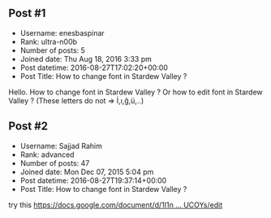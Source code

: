## Post #1
- Username: enesbaspinar
- Rank: ultra-n00b
- Number of posts: 5
- Joined date: Thu Aug 18, 2016 3:33 pm
- Post datetime: 2016-08-27T17:02:20+00:00
- Post Title: How to change font in Stardew Valley ?

Hello. How to change font in Stardew Valley ? Or how to edit font in Stardew Valley ?
(These letters do not => İ,ı,ğ,ü,..)
## Post #2
- Username: Sajjad Rahim
- Rank: advanced
- Number of posts: 47
- Joined date: Mon Dec 07, 2015 5:04 pm
- Post datetime: 2016-08-27T19:37:14+00:00
- Post Title: How to change font in Stardew Valley ?

try this [https://docs.google.com/document/d/1I1n ... UCOYs/edit](https://docs.google.com/document/d/1I1ncemLuVS46QPysw3T0RxT3KKBVLsa11nrlxVUCOYs/edit)
